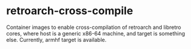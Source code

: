 # retroarch-cross-compile

Container images to enable cross-compilation of retroarch and libretro cores, where host is a generic x86-64 machine, and target is something else. Currently, armhf target is available.
